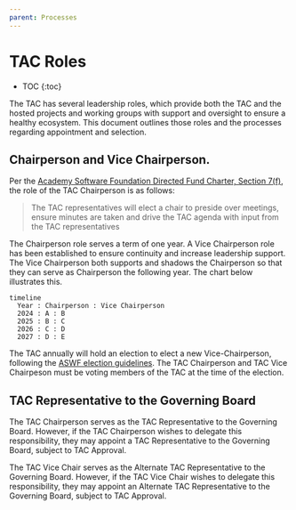 ```yaml
---
parent: Processes
---
```


# TAC Roles

* TOC
{:toc}

The TAC has several leadership roles, which provide both the TAC and the hosted projects and working groups with 
support and oversight to ensure a healthy ecosystem. This document outlines those roles and the processes
regarding appointment and selection.

## Chairperson and Vice Chairperson.

Per the [Academy Software Foundation Directed Fund Charter, Section 7(f)][ASWF Charter], the role of the TAC Chairperson is as follows:

> The TAC representatives will elect a chair to preside over meetings, ensure minutes are 
taken and drive the TAC agenda with input from the TAC representatives

The Chairperson role serves a term of one year. A Vice Chairperson role has been established to ensure continuity and increase leadership support. The Vice Chairperson both supports and shadows the Chairperson so that they can serve as Chairperson the following year. The chart below illustrates this.

```mermaid
timeline
  Year : Chairperson : Vice Chairperson
  2024 : A : B
  2025 : B : C
  2026 : C : D
  2027 : D : E
```
The TAC annually will hold an election to elect a new Vice-Chairperson, following the [ASWF election guidelines](https://github.com/AcademySoftwareFoundation/foundation/blob/main/elections.md). The TAC Chairperson and TAC Vice Chairpeson must be voting members of the TAC at the time of the election.

## TAC Representative to the Governing Board

The TAC Chairperson serves as the TAC Representative to the Governing Board. However, if the TAC Chairperson wishes to delegate this responsibility, they may appoint a TAC Representative to the Governing Board, subject to TAC Approval.

The TAC Vice Chair serves as the Alternate TAC Representative to the Governing Board. However, if the TAC Vice Chair wishes to delegate this responsibility, they may appoint an Alternate TAC Representative to the Governing Board, subject to TAC Approval.

[ASWF Charter]: https://charter.aswf.io
